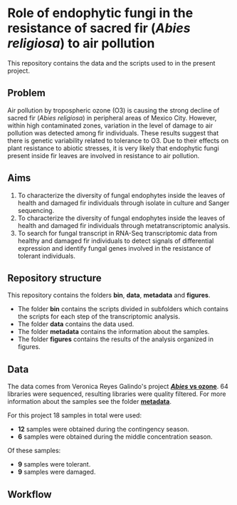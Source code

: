 # **Role of endophytic fungi in the resistance of sacred fir (*Abies religiosa*) to air pollution**

This repository contains the data and the scripts used to in the present project.

## **Problem**

Air pollution by tropospheric ozone (O3) is causing the strong decline of sacred fir (*Abies religiosa*) in peripheral areas of Mexico City. However, within high contaminated zones, variation in the level of damage to air pollution was detected among fir individuals. These results suggest that there is genetic variability related to tolerance to O3. Due to their effects on plant resistance to abiotic stresses, it is very likely that endophytic fungi present inside fir leaves are involved in resistance to air pollution.


## **Aims**

1. To characterize the diversity of fungal endophytes inside the leaves of health and damaged fir individuals through isolate in culture and Sanger sequencing.
2. To characterize the diversity of fungal endophytes inside the leaves of health and damaged fir individuals through metatranscriptomic analysis.
3. To search for fungal transcript in RNA-Seq transcriptomic data from healthy and damaged fir individuals to detect signals of differential expression and identify fungal genes involved in the resistance of tolerant individuals.


## **Repository structure**

This repository contains the folders **bin**, **data**, **metadata** and **figures**.

* The folder **bin** contains the scripts divided in subfolders which contains the scripts for each step of the transcriptomic analysis. 
* The folder **data** contains the data used.
* The folder **metadata** contains the information about the samples.
* The folder **figures** contains the    results of the analysis organized in figures.  

## **Data**

The data comes from Veronica Reyes Galindo's project [***Abies* vs ozone**](https://github.com/VeroIarrachtai/Abies_vs_ozone). 64 libraries were sequenced, resulting libraries were quality filtered. For more information about the samples see the folder [**metadata**](https://github.com/valeriafloral/Abies_fungal_endophytes/tree/master/metadata).

For this project 18 samples in total were used:

* **12** samples were obtained during the contingency season.
* **6** samples were obtained during the middle concentration season.

Of these samples:

* **9** samples were tolerant.
* **9** samples were damaged.  


## **Workflow**
